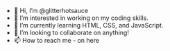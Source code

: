 - 👋 Hi, I’m @glitterhotsauce
- 👀 I’m interested in working on my coding skills.
- 🌱 I’m currently learning HTML, CSS, and JavaScript.
- 💞️ I’m looking to collaborate on anything!
- 📫 How to reach me - on here

<!---
glitterhotsauce/glitterhotsauce is a ✨ special ✨ repository because its `README.md` (this file) appears on your GitHub profile.
You can click the Preview link to take a look at your changes.
--->

